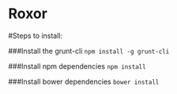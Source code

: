 # Roxor

#Steps to install:

###Install the grunt-cli
  `npm install -g grunt-cli`

###Install npm dependencies
  `npm install`

###Install bower dependencies
  `bower install`
